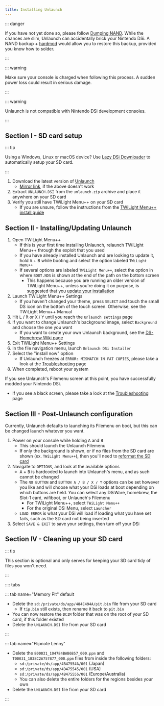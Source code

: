 ```yaml
---
title: Installing Unlaunch
---
```


::: danger

If you have not yet done so, please follow [Dumping NAND](dumping-nand.html). While the chances are slim, Unlaunch can accidentally brick your Nintendo DSi. A NAND backup + [hardmod](https://wiki.ds-homebrew.com/ds-index/hardmod) would allow you to restore this backup, provided you know how to solder.

:::

::: warning

Make sure your console is charged when following this process. A sudden power loss could result in serious damage.

:::

::: warning

Unlaunch is not compatible with Nintendo DSi development consoles.

:::

## Section I - SD card setup

::: tip

Using a Windows, Linux or macOS device? Use [Lazy DSi Downloader](lazy-dsi-downloader.html) to automatically setup your SD card.

:::

1. Download the latest version of [Unlaunch](https://problemkaputt.de/unlaunch.zip)
   - [Mirror link](https://web.archive.org/web/20201112031436/https://problemkaputt.de/unlaunch.zip), if the above doesn't work
1. Extract `UNLAUNCH.DSI` from the `unlaunch.zip` archive and place it anywhere on your SD card
1. Verify you still have TWiLight Menu++ on your SD card
   - If you are unsure, follow the instructions from the [TWiLight Menu++ install guide](https://wiki.ds-homebrew.com/twilightmenu/installing-dsi)

## Section II - Installing/Updating Unlaunch

1. Open TWiLight Menu++
   - If this is your first time installing Unlaunch, relaunch TWiLight Menu++ through the exploit that you used
   - If you have already installed Unlaunch and are looking to update it, hold <kbd class="face">A</kbd> + <kbd class="face">B</kbd> while booting and select the option labeled `TWiLight Menu++`
   - If several options are labeled `TWiLight Menu++`, select the option in where `BOOT.NDS` is shown at the end of the path on the bottom screen
      - This happens because you are running an older version of TWiLight Menu++, unless you're doing it on purpose, is suggested that you [update your installation](https://wiki.ds-homebrew.com/twilightmenu/updating-dsi)
1. Launch TWiLight Menu++ Settings
   - If you haven't changed your theme, press `SELECT` and touch the small DS icon on the bottom of the touch screen. Otherwise, see the TWiLight Menu++ Manual
1. Hit <kbd class="l">L</kbd> / <kbd class="r">R</kbd> or <kbd class="face">X</kbd> / <kbd class="face">Y</kbd> until you reach the `Unlaunch settings` page
1. If you want to change Unlaunch's background image, select `Background` and choose the one you want
   - If you want to create your own Unlaunch background, see the [DS-Homebrew Wiki page](https://wiki.ds-homebrew.com/twilightmenu/custom-unlaunch-backgrounds)
1. Exit TWiLight Menu++ Settings
1. In the file navigation menu, launch `Unlaunch DSi Installer`
1. Select the "install now" option
   - If Unlaunch freezes at `ERROR: MISMATCH IN FAT COPIES`, please take a look at the [Troubleshooting](troubleshooting.html) page
1. When completed, reboot your system

If you see Unlaunch's Filemenu screen at this point, you have successfully modded your Nintendo DSi.
- If you see a black screen, please take a look at the [Troubleshooting](troubleshooting.html) page

## Section III - Post-Unlaunch configuration

Currently, Unlaunch defaults to launching its Filemenu on boot, but this can be changed launch whatever you want.

1. Power on your console while holding <kbd class="face">A</kbd> and <kbd class="face">B</kbd>
   - This should launch the Unlaunch Filemenu
   - If only the background is shown, or if no files from the SD card are shown (ex. `TWiLight Menu++`), then you'll need to [reformat the SD card](sd-card-setup.html)
1. Navigate to `OPTIONS`, and look at the available options
   - <kbd class="face">A</kbd> + <kbd class="face">B</kbd> is hardcoded to launch into Unlaunch's menu, and as such cannot be changed
   - The `NO BUTTON` and `BUTTON A / B / X / Y` options can be set however you like and will choose what your DSi loads at boot depending on which buttons are held. You can select any DSiWare, homebrew, the Slot-1 card, wifiboot, or Unlaunch's Filemenu
      - For TWiLight Menu++, select  `TWiLight Menu++`
      - For the original DSi Menu, select `Launcher`
   - `LOAD ERROR` is what your DSi will load if loading what you have set fails, such as the SD card not being inserted
1. Select `SAVE & EXIT` to save your settings, then turn off your DSi

## Section IV - Cleaning up your SD card

::: tip

This section is optional and only serves for keeping your SD card tidy of files you won't need.

:::

:::: tabs

::: tab name="Memory Pit" default

- Delete the `sd:/private/ds/app/484E494A/pit.bin` file from your SD card
   - If `tip.bin` still exists, then rename it back to `pit.bin`
- You can now restore the `DCIM` folder that was on the root of your SD card, if this folder existed
- Delete the `UNLAUNCH.DSI` file from your SD card

:::

::: tab name="Flipnote Lenny"

- Delete the `800031_104784BAB6B57_000.ppm` and `T00031_1038C2A757B77_000.ppm` files from inside the following folders:
   - `sd:/private/ds/app/4B47554A/001` (Japan)
   - `sd:/private/ds/app/4B475545/001` (USA)
   - `sd:/private/ds/app/4B475556/001` (Europe/Australia)
   - You can also delete the entire folders for the regions besides your own
- Delete the `UNLAUNCH.DSI` file from your SD card

:::
